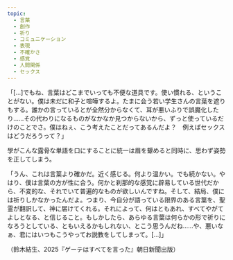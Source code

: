 ```yaml
---
topic:
  - 言葉
  - 創作
  - 祈り
  - コミュニケーション
  - 表現
  - 不確かさ
  - 感覚
  - 人間関係
  - セックス
---
```

「\[...]でもね、言葉はどこまでいっても不便な道具です。使い慣れる、ということがない。僕は未だに和子と喧嘩するよ。たまに会う若い学生さんの言葉を遮りもする。誰かの言っているとが全然分からなくて、耳が悪いふりで誤魔化したり……その代わりになるものがなかなか見つからないから、ずっと使っているだけのことでさ。僕はねぇ、こう考えたことだってあるんだよ？　例えばセックスはどうだろうって？」

學がこんな露骨な単語を口にすることに統一は眉を顰めると同時に、思わず姿勢を正してしまう。 

「うん、これは言葉より確かだ。近く感じる。何より温かい。でも続かない。やはり、僕は言葉の方が性に合う。何かと刹那的な感覚に辟易している世代だから、不変的な、それでいて普遍的なものが欲しいんですね。そして、結局、僕には祈りしかなかったんだよ。つまり、今自分が語っている限界のある言葉を、聖霊が翻訳して、神に届けてくれる。それによって、何はともあれ、すべてやがてよしとなる、と信じること。もしかしたら、あらゆる言葉は何らかの形で祈りになろうとしている、ともいえるかもしれない、とこう思うんだね……や、悪いなぁ、君にはいつもこうやってお説教をしてしまって。\[...]」

（鈴木結生、2025『ゲーテはすべてを言った』朝日新聞出版）